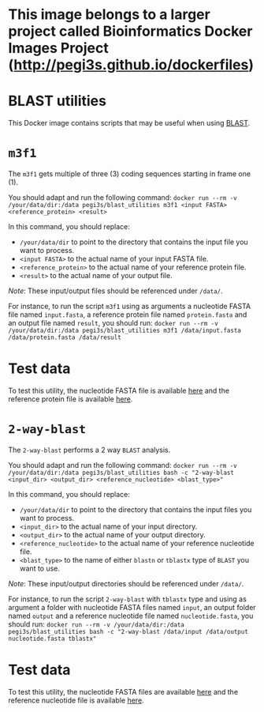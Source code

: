 # This image belongs to a larger project called Bioinformatics Docker Images Project (http://pegi3s.github.io/dockerfiles)

# BLAST utilities
This Docker image contains scripts that may be useful when using [BLAST](https://blast.ncbi.nlm.nih.gov/Blast.cgi). 

# `m3f1`

The `m3f1` gets multiple of three (3) coding sequences starting in frame one (1).

You should adapt and run the following command: `docker run --rm -v /your/data/dir:/data pegi3s/blast_utilities m3f1 <input FASTA> <reference_protein> <result>`

In this command, you should replace:
- `/your/data/dir` to point to the directory that contains the input file you want to process.
- `<input FASTA>` to the actual name of your input FASTA file.
- `<reference_protein>` to the actual name of your reference protein file.
- `<result>` to the actual name of your output file.

*Note*:  These input/output files should be referenced under `/data/`.

For instance, to run the script `m3f1` using as arguments a nucleotide FASTA file named `input.fasta`, a reference protein file named `protein.fasta` and an output file named `result`, you should run: `docker run --rm -v /your/data/dir:/data pegi3s/blast_utilities m3f1 /data/input.fasta /data/protein.fasta /data/result`

# Test data

To test this utility, the nucleotide FASTA file is available [here](https://raw.githubusercontent.com/pegi3s/dockerfiles/master/blast_utilities/test_data/input.fasta) and the reference protein file is available [here](https://raw.githubusercontent.com/pegi3s/dockerfiles/master/blast_utilities/test_data/protein.fasta).

# `2-way-blast`

The `2-way-blast` performs a 2 way `BLAST` analysis.

You should adapt and run the following command: `docker run --rm -v /your/data/dir:/data pegi3s/blast_utilities bash -c "2-way-blast <input_dir> <output_dir> <reference_nucleotide> <blast_type>"`

In this command, you should replace:
- `/your/data/dir` to point to the directory that contains the input files you want to process.
- `<input_dir>` to the actual name of your input directory.
- `<output_dir>` to the actual name of your output directory.
- `<reference_nucleotide>` to the actual name of your reference nucleotide file.
- `<blast_type>` to the name of either `blastn` or `tblastx` type of `BLAST` you want to use.

*Note*:  These input/output directories should be referenced under `/data/`.

For instance, to run the script `2-way-blast` with `tblastx` type and using as argument a folder with nucleotide FASTA files named `input`, an output folder named `output` and a reference nucleotide file named `nucleotide.fasta`, you should run: `docker run --rm -v /your/data/dir:/data pegi3s/blast_utilities bash -c "2-way-blast /data/input /data/output nucleotide.fasta tblastx"`

# Test data

To test this utility, the nucleotide FASTA files are available [here](https://github.com/pegi3s/dockerfiles/tree/master/blast_utilities/test_data/input) and the reference nucleotide file is available [here](https://github.com/pegi3s/dockerfiles/blob/master/blast_utilities/test_data/input/nucleotide.fasta).
